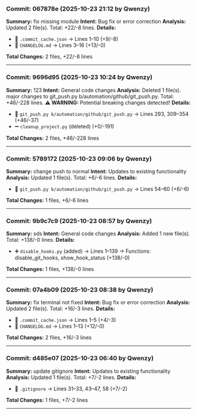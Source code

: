 






### Commit: 067878e (2025-10-23 21:12 by Qwenzy)
**Summary:** fix missing module
**Intent:** Bug fix or error correction
**Analysis:** Updated 2 file(s). Total: +22/-8 lines.
**Details:**
- 📝 `.commit_cache.json` → Lines 1–10 (+9/-8)
- 📝 `CHANGELOG.md` → Lines 3–16 (+13/-0)

**Total Changes:** 2 files, +22/-8 lines

---
### Commit: 9696d95 (2025-10-23 10:24 by Qwenzy)
**Summary:** 123
**Intent:** General code changes
**Analysis:** Deleted 1 file(s). major changes to git_push.py b/automation/github/git_push.py. Total: +46/-228 lines.
**⚠️  WARNING:** Potential breaking changes detected!
**Details:**
- 📝 `git_push.py b/automation/github/git_push.py` → Lines 293, 309–354 (+46/-37)
- ➖ `cleanup_project.py` (deleted) (+0/-191)

**Total Changes:** 2 files, +46/-228 lines

---
### Commit: 5789172 (2025-10-23 09:06 by Qwenzy)
**Summary:** change push to normal
**Intent:** Updates to existing functionality
**Analysis:** Updated 1 file(s). Total: +6/-6 lines.
**Details:**
- 📝 `git_push.py b/automation/github/git_push.py` → Lines 54–60 (+6/-6)

**Total Changes:** 1 files, +6/-6 lines

---
### Commit: 9b9c7c9 (2025-10-23 08:57 by Qwenzy)
**Summary:** sds
**Intent:** General code changes
**Analysis:** Added 1 new file(s). Total: +138/-0 lines.
**Details:**
- ➕ `disable_hooks.py` (added) → Lines 1–139 → Functions: disable_git_hooks, show_hook_status (+138/-0)

**Total Changes:** 1 files, +138/-0 lines

---
### Commit: 07a4b09 (2025-10-23 08:38 by Qwenzy)
**Summary:** fix terminal not fixed
**Intent:** Bug fix or error correction
**Analysis:** Updated 2 file(s). Total: +16/-3 lines.
**Details:**
- 📝 `.commit_cache.json` → Lines 1–5 (+4/-3)
- 📝 `CHANGELOG.md` → Lines 1–13 (+12/-0)

**Total Changes:** 2 files, +16/-3 lines

---
### Commit: d485e07 (2025-10-23 06:40 by Qwenzy)
**Summary:** update gitignore
**Intent:** Updates to existing functionality
**Analysis:** Updated 1 file(s). Total: +7/-2 lines.
**Details:**
- 📝 `.gitignore` → Lines 31–33, 43–47, 58 (+7/-2)

**Total Changes:** 1 files, +7/-2 lines

---
